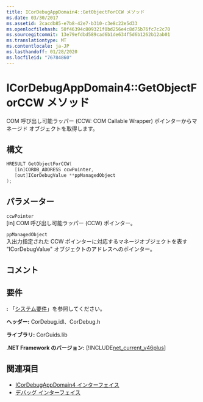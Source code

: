 ```yaml
---
title: ICorDebugAppDomain4::GetObjectForCCW メソッド
ms.date: 03/30/2017
ms.assetid: 2cacdb85-e7b8-42e7-b310-c3e8c22e5d33
ms.openlocfilehash: 50f46394c809321f0bd256e4c8d75b76fc7c2c70
ms.sourcegitcommit: 13e79efdbd589cad6b1de634f5d6b1262b12ab01
ms.translationtype: MT
ms.contentlocale: ja-JP
ms.lasthandoff: 01/28/2020
ms.locfileid: "76784860"
---
```

# <a name="icordebugappdomain4getobjectforccw-method"></a>ICorDebugAppDomain4::GetObjectForCCW メソッド
COM 呼び出し可能ラッパー (CCW: COM Callable Wrapper) ポインターからマネージド オブジェクトを取得します。  
  
## <a name="syntax"></a>構文  
  
```cpp  
HRESULT GetObjectForCCW(  
   [in]CORDB_ADDRESS ccwPointer,   
   [out]ICorDebugValue **ppManagedObject  
);  
```  
  
## <a name="parameters"></a>パラメーター  
 `ccwPointer`  
 [in] COM 呼び出し可能ラッパー (CCW) ポインター。  
  
 `ppManagedObject`  
 入出力指定された CCW ポインターに対応するマネージオブジェクトを表す "ICorDebugValue" オブジェクトのアドレスへのポインター。  
  
## <a name="remarks"></a>コメント  
  
## <a name="requirements"></a>要件  
 **:** 「[システム要件](../../../../docs/framework/get-started/system-requirements.md)」を参照してください。  
  
 **ヘッダー:** CorDebug.idl、CorDebug.h  
  
 **ライブラリ:** CorGuids.lib  
  
 **.NET Framework のバージョン:** [!INCLUDE[net_current_v46plus](../../../../includes/net-current-v46plus-md.md)]  
  
## <a name="see-also"></a>関連項目

- [ICorDebugAppDomain4 インターフェイス](icordebugappdomain4-interface.md)
- [デバッグ インターフェイス](debugging-interfaces.md)
